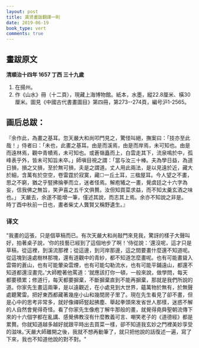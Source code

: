 ```yaml
---
layout: post
title: 龚贤畫跋翻譯一則
date: 2019-06-19
book_type: vert
comments: true
---
```


## 畫跋原文

**清順治十四年 1657 丁西 三十九歲**
<ol class="gap-after">
<li>在揚州。</li>
<li>作《山水》冊（十二頁），現藏上海博物館。紙本，水墨，縱22.8厘米、橫30厘米。圖見《中國古代書畫圖目》第四冊，第273--274頁，編号沪1-2565。</li>
</ol>

## 画后总跋：
<div class="gap-after">『余作此，為畫之基耳。忽天嚴大和尚叩門見之，驚怪叫絕，撫案曰：「技亦至此哉！」侍者曰：「未也，此畫之基耳。由是而溪焉，由是而岸焉，未可知也。由是而遠林焉，觀中青幘焉，未可知也。或蒼嶺矗而上，白雲走其下，流泉鳴於中，孤峰表乎外，皆未可知旨未卒。」師嗔目視之謂：「當与汝三十棒。夫為學日益，為道日損，損之又損，至於無可損，夫是之謂道。丈人用此兩法，是以見遠於近，藏大於細，含萬有於空空，卷雷霆於寂寞，藏☐一丘土耳，三楹屋耳。今人望之不畫，思之不窮，猶之乎竪拂掄拳而立，迷者怪焉。解庖犧之一畫，覺虞廷之十六字為妄，信我佛之無旨，笑尹喜之五千文俱贅。汝但知買菜求益，而不知太羹玄酒之味也。」
天嚴去，余遂不能增一筆，僅述其說，而志其上焉。余亦不知說之非是。
時丁酉中秋前一日也，畫者柴丈人龔賢又稱野遺生。』</div>

<h3 class="break-before">译文</h3>

<div class="flow-flip">"我畫的這張，只是個草稿而已。有次天嚴大和尚敲門來見我，驚訝的樣子大聲叫好，拍著桌子說，‘你的技藝已經到了這個地步了啊！’侍從說：‘還沒呢，這才只是草稿，從這裡，到溪流那裡；從這邊，到河岸那邊，這之間要畫什麼還不知道呢。從這塊到遠處樹林那塊，還有道觀中的青紗，都不知道怎麼畫呢。也有可能畫聳入雲霄的蒼山，也有可能暈染雲煙，也有可能勾勒流水，也有可能平鋪遠山，都還不知道都還沒畫完。’大師瞪著他罵道：‘就應該打你一頓，一般來說，做學問，每天都要積累；修道行，每天都要摒棄，不斷摒棄直到不能再摒棄，那就是我們所說的道。你家先生畫這兩筆，是以遠觀近，在小處見到大世界，蘊萬物於無有，於無聲處聽驚雷。把好東西都藏著幾座小山和幾間房子里了。現在先生看見了卻不畫，但是心中的思考非常多，就好像禪師竪起拂塵、舉起拳頭來发省世人那樣，迷惑不解的人自然會覺得奇怪。看了你家先生像庖丁解牛那般的畫，就覺得堯舜聖朝流傳下來的十六個字都在亂講、感覺佛教沒有什麼教義可言、嘲笑老子的《道德經》都是累贅。你就知道越多越好就跟平時出去買菜一樣，卻不知道我玄妙之門裡美妙享受的滋味。’天嚴大師離開之後，我就不想再動筆了，就只把他說的話復述一遍，寫了下來，我也不知道他說的對不對。"</div>
